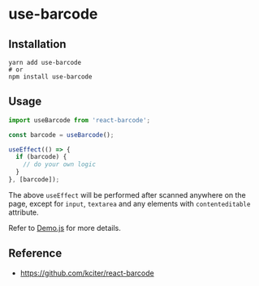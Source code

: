 # use-barcode

## Installation

```
yarn add use-barcode
# or
npm install use-barcode
```

## Usage

```js
import useBarcode from 'react-barcode';

const barcode = useBarcode();

useEffect(() => {
  if (barcode) {
    // do your own logic
  }
}, [barcode]);
```

The above `useEffect` will be performed after scanned anywhere on the page, except for `input`, `textarea` and any elements with `contenteditable` attribute.

Refer to [Demo.js](example/Demo.js) for more details.

## Reference

- https://github.com/kciter/react-barcode
